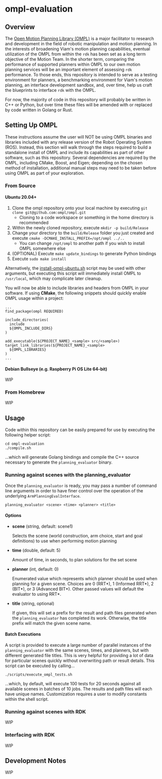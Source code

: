 # ompl-evaluation

## Overview

The [Open Motion Planning Library (OMPL)](https://ompl.kavrakilab.org/) is a major facilitator to research and development in the field of robotic manipulation and motion planning. In the interests of broadening Viam's motion planning capabilities, eventual utilization of the OMPL from within the `rdk` has been set as a long term objective of the Motion Team. In the shorter term, comparing the performance of supported planners within OMPL to our own motion planning services will be an important element of assessing `rdk` performance. To those ends, this repository is intended to serve as a testing environment for planners, a benchmarking environment for Viam's motion planning, an interface development sandbox, and, over time, help us craft the blueprints to interface `rdk` with the OMPL.

For now, the majority of code in this repository will probably be written in C++ or Python, but over time these files will be amended with or replaced by code written in Golang or Rust.

## Setting Up OMPL

These instructions assume the user will NOT be using OMPL binaries and libraries included with any release version of the Robot Operating System (ROS). Instead, this section will walk through the steps required to build a standalone install of OMPL and include its capabilities as part of other software, such as this repository. Several dependencies are required by the OMPL, including CMake, Boost, and Eigen; depending on the chosen method of installation, additional manual steps may need to be taken before using OMPL as part of your exploration.

### From Source

#### Ubuntu 20.04+

1. Clone the ompl repository onto your local machine by executing `git clone git@github.com:ompl/ompl.git`
    * Cloning to a code workspace or something in the home directory is recommended
2. Within the newly cloned repository, execute `mkdir -p build/Release`
3. Change your directory to the `build/Release` folder you just created and execute `cmake -DCMAKE_INSTALL_PREFIX=/opt/ompl ../..`
    * You can change `/opt/ompl` to another path if you wish to install OMPL somewhere else
4. (OPTIONAL) Execute  `make update_bindings` to generate Python bindings
5. Execute `sudo make install`

Alternatively, the [install-ompl-ubuntu.sh](https://ompl.kavrakilab.org/install-ompl-ubuntu.sh) script may be used with other arguments, but executing this script will immediately install OMPL to `/usr/local`, which may complicate later cleanup.

You will now be able to include libraries and headers from OMPL in your software. If using **CMake**, the following snippets should quickly enable OMPL usage within a project:

```
...
find_package(ompl REQUIRED)

include_directories(
  include
  ${OMPL_INCLUDE_DIRS}
)

add_executable(${PROJECT_NAME}_<sample> src/<sample>)
target_link_libraries(${PROJECT_NAME}_<sample>
  ${OMPL_LIBRARIES}
)
...
```

#### Debian Bullseye (e.g. Raspberry Pi OS Lite 64-bit)

WIP

### From Homebrew

WIP

## Usage

Code within this repository can be easily prepared for use by executing the following helper script:

```shell
cd ompl-evaluation
./compile.sh
```

...which will generate Golang bindings and compile the C++ source necessary to generate the `planning_evaluator` binary.

### Running against scenes with the planning_evaluator

Once the `planning_evaluator` is ready, you may pass a number of command line arguments in order to have finer control
over the operation of the underlying `ArmPlanningEvalInterface`.

```shell
planning_evaluator <scene> <time> <planner> <title>
```

#### Options

* **scene** (string, default: scene1)

  Selects the scene (world construction, arm choice, start and goal definitions) to use when performing motion planning

* **time** (double, default: 5)

  Amount of time, in seconds, to plan solutions for the set scene

* **planner** (int, default: 0)

  Enumerated value which represents which planner should be used when planning for a given scene. Choices are 0 (RRT*),
  1 (Informed RRT*), 2 (BIT*), or 3 (Advanced BIT*). Other passed values will default the evaluator to using RRT*.

* **title** (string, optional)

  If given, this will set a prefix for the result and path files generated when the `planning_evaluator` has completed
  its work. Otherwise, the title prefix will match the given scene name.

#### Batch Executions

A script is provided to execute a large number of parallel instances of the `planning_evaluator` with the same scenes,
times, and planners, but with different generated file titles. This is very helpful for providing a lot of data for
particular scenes quickly without overwriting path or result details. This script can be executed by calling...

```shell
./scripts/execute_ompl_tests.sh
```

...which, by default, will execute 100 tests for 20 seconds against all available scenes in batches of 10 jobs. The
results and path files will each have unique names. Customization requires a user to modify constants within the shell
script.

### Running against scenes with RDK

WIP

### Interfacing with RDK

WIP

## Development Notes

WIP
